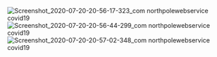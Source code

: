 ![Screenshot_2020-07-20-20-56-17-323_com northpolewebservice covid19](https://user-images.githubusercontent.com/55339590/87959677-dee85d80-cad0-11ea-9de8-3c9bfcd502d8.png)
![Screenshot_2020-07-20-20-56-44-299_com northpolewebservice covid19](https://user-images.githubusercontent.com/55339590/87959716-f1629700-cad0-11ea-828a-d7a2131b1ee1.png)
![Screenshot_2020-07-20-20-57-02-348_com northpolewebservice covid19](https://user-images.githubusercontent.com/55339590/87959765-063f2a80-cad1-11ea-8cea-895797b28312.png)

